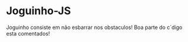 # Joguinho-JS
Joguinho consiste em não esbarrar nos obstaculos!
Boa parte do c´digo esta comentados!
